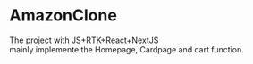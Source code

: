 # AmazonClone
The project with JS+RTK+React+NextJS
<br/>
mainly implemente the Homepage, Cardpage and cart function.
